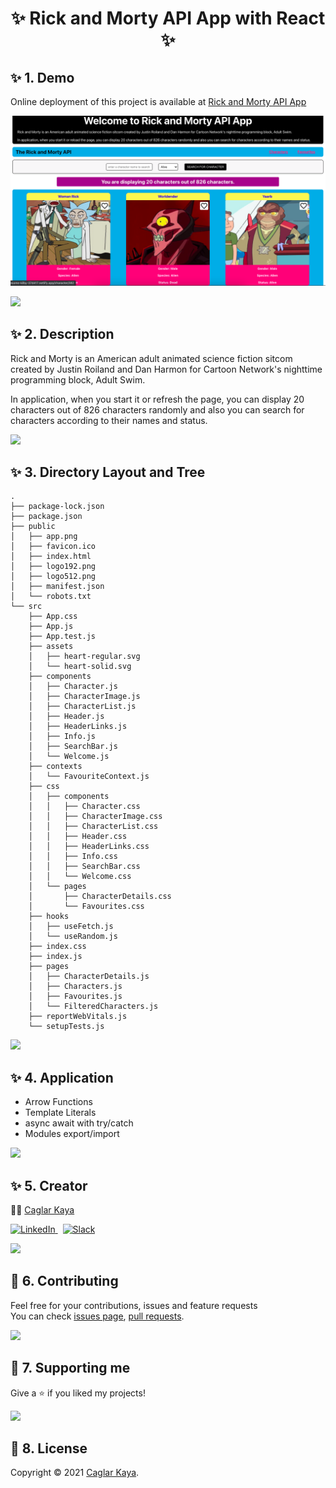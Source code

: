 <h1 align="center" id="top">✨ Rick and Morty API App with React ✨</h1>

## ✨ 1. Demo

Online deployment of this project is available at [Rick and Morty API App](https://awesome-kilby-37d417.netlify.app/)

<p>
  <a href="https://awesome-kilby-37d417.netlify.app/" target="_blank">
    <img alt="Rick and Morty API App" src="./public/app.png" />
  </a>
</p>

[![](https://img.shields.io/badge/back%20to%20top-%E2%86%A9-blue)](#top)

## ✨ 2. Description

Rick and Morty is an American adult animated science fiction sitcom created by Justin Roiland and Dan Harmon for Cartoon Network's nighttime programming block, Adult Swim.

In application, when you start it or refresh the page, you can display 20 characters out of 826 characters randomly and also you can search for characters according to their names and status.

[![](https://img.shields.io/badge/back%20to%20top-%E2%86%A9-blue)](#top)

## ✨ 3. Directory Layout and Tree

```
.
├── package-lock.json
├── package.json
├── public
│   ├── app.png
│   ├── favicon.ico
│   ├── index.html
│   ├── logo192.png
│   ├── logo512.png
│   ├── manifest.json
│   └── robots.txt
└── src
    ├── App.css
    ├── App.js
    ├── App.test.js
    ├── assets
    │   ├── heart-regular.svg
    │   └── heart-solid.svg
    ├── components
    │   ├── Character.js
    │   ├── CharacterImage.js
    │   ├── CharacterList.js
    │   ├── Header.js
    │   ├── HeaderLinks.js
    │   ├── Info.js
    │   ├── SearchBar.js
    │   └── Welcome.js
    ├── contexts
    │   └── FavouriteContext.js
    ├── css
    │   ├── components
    │   │   ├── Character.css
    │   │   ├── CharacterImage.css
    │   │   ├── CharacterList.css
    │   │   ├── Header.css
    │   │   ├── HeaderLinks.css
    │   │   ├── Info.css
    │   │   ├── SearchBar.css
    │   │   └── Welcome.css
    │   └── pages
    │       ├── CharacterDetails.css
    │       └── Favourites.css
    ├── hooks
    │   ├── useFetch.js
    │   └── useRandom.js
    ├── index.css
    ├── index.js
    ├── pages
    │   ├── CharacterDetails.js
    │   ├── Characters.js
    │   ├── Favourites.js
    │   └── FilteredCharacters.js
    ├── reportWebVitals.js
    └── setupTests.js
```

[![](https://img.shields.io/badge/back%20to%20top-%E2%86%A9-blue)](#top)

## ✨ 4. Application

- Arrow Functions
- Template Literals
- async await with try/catch
- Modules export/import

[![](https://img.shields.io/badge/back%20to%20top-%E2%86%A9-blue)](#top)

## ✨ 5. Creator

👨‍💻 [Caglar Kaya](https://github.com/caglar-kaya)

[![LinkedIn](https://img.shields.io/badge/linkedin-%230077B5.svg?style=for-the-badge&logo=linkedin&logoColor=white) ](https://www.linkedin.com/in/caglar-kaya/)
&nbsp;
[![Slack](https://img.shields.io/badge/Slack-4A154B?style=for-the-badge&logo=slack&logoColor=white)](https://caglar-kaya.slack.com)

[![](https://img.shields.io/badge/back%20to%20top-%E2%86%A9-blue)](#top)

## 🤝 6. Contributing

Feel free for your contributions, issues and feature requests <br>
You can check [issues page](https://github.com/caglar-kaya/api-cartoon-project/issues), [pull requests](https://github.com/caglar-kaya/api-cartoon-project/pulls).

[![](https://img.shields.io/badge/back%20to%20top-%E2%86%A9-blue)](#top)

## 💝 7. Supporting me

Give a ⭐️ if you liked my projects!

[![](https://img.shields.io/badge/back%20to%20top-%E2%86%A9-blue)](#top)

## 📝 8. License

Copyright © 2021 [Caglar Kaya](https://github.com/caglar-kaya).

